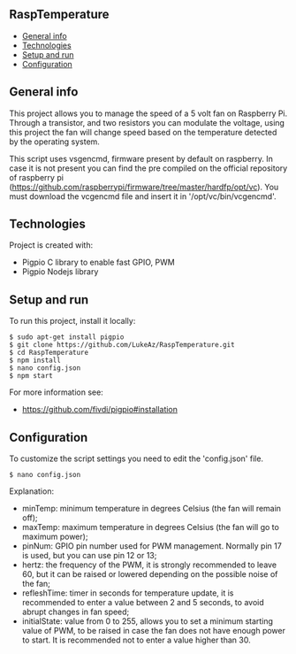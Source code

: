 ## RaspTemperature
* [General info](#general-info)
* [Technologies](#technologies)
* [Setup and run](#setup)
* [Configuration](#configuration)

## General info
This project allows you to manage the speed of a 5 volt fan on Raspberry Pi.
Through a transistor, and two resistors you can modulate the voltage, using this project the fan will change speed based on the temperature detected by the operating system.

This script uses vsgencmd, firmware present by default on raspberry. In case it is not present you can find the pre compiled on the official repository of raspberry pi (https://github.com/raspberrypi/firmware/tree/master/hardfp/opt/vc).
You must download the vcgencmd file and insert it in '/opt/vc/bin/vcgencmd'.

## Technologies
Project is created with:
* Pigpio C library to enable fast GPIO, PWM
* Pigpio Nodejs library
	
## Setup and run
To run this project, install it locally:

```
$ sudo apt-get install pigpio
$ git clone https://github.com/LukeAz/RaspTemperature.git
$ cd RaspTemperature
$ npm install
$ nano config.json
$ npm start
```
For more information see: 
* https://github.com/fivdi/pigpio#installation

## Configuration
To customize the script settings you need to edit the 'config.json' file.

```
$ nano config.json
```

Explanation:
* minTemp: minimum temperature in degrees Celsius (the fan will remain off);
* maxTemp: maximum temperature in degrees Celsius (the fan will go to maximum power);
* pinNum: GPIO pin number used for PWM management. Normally pin 17 is used, but you can use pin 12 or 13;
* hertz: the frequency of the PWM, it is strongly recommended to leave 60, but it can be raised or lowered depending on the possible noise of the fan;
* refleshTime: timer in seconds for temperature update, it is recommended to enter a value between 2 and 5 seconds, to avoid abrupt changes in fan speed;
* initialState: value from 0 to 255, allows you to set a minimum starting value of PWM, to be raised in case the fan does not have enough power to start. It is recommended not to enter a value higher than 30.

